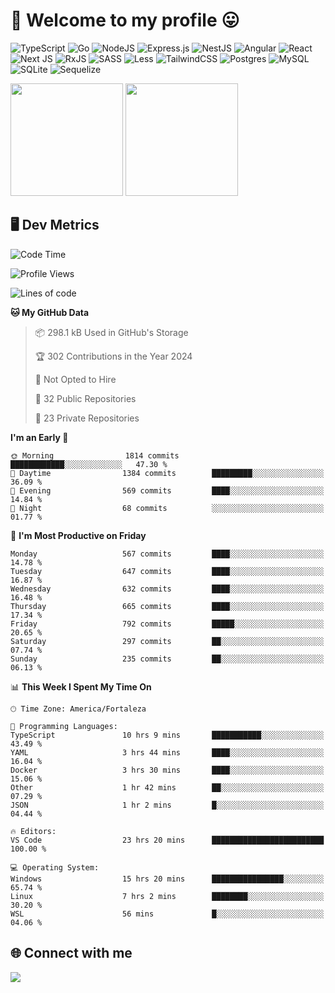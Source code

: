 # 🎉 Welcome to my profile 😛

![TypeScript](https://img.shields.io/badge/typescript-%23007ACC.svg?style=for-the-badge&logo=typescript&logoColor=white)
![Go](https://img.shields.io/badge/go-%2300ADD8.svg?style=for-the-badge&logo=go&logoColor=white)
![NodeJS](https://img.shields.io/badge/node.js-6DA55F?style=for-the-badge&logo=node.js&logoColor=white)
![Express.js](https://img.shields.io/badge/express.js-%23404d59.svg?style=for-the-badge&logo=express&logoColor=%2361DAFB)
![NestJS](https://img.shields.io/badge/nestjs-%23E0234E.svg?style=for-the-badge&logo=nestjs&logoColor=white)
![Angular](https://img.shields.io/badge/angular-%23DD0031.svg?style=for-the-badge&logo=angular&logoColor=white)
![React](https://img.shields.io/badge/react-%2320232a.svg?style=for-the-badge&logo=react&logoColor=%2361DAFB)
![Next JS](https://img.shields.io/badge/Next-black?style=for-the-badge&logo=next.js&logoColor=white)
![RxJS](https://img.shields.io/badge/rxjs-%23B7178C.svg?style=for-the-badge&logo=reactivex&logoColor=white)
![SASS](https://img.shields.io/badge/SASS-hotpink.svg?style=for-the-badge&logo=SASS&logoColor=white)
![Less](https://img.shields.io/badge/less-2B4C80?style=for-the-badge&logo=less&logoColor=white)
![TailwindCSS](https://img.shields.io/badge/tailwindcss-%2338B2AC.svg?style=for-the-badge&logo=tailwind-css&logoColor=white)
![Postgres](https://img.shields.io/badge/postgres-%23316192.svg?style=for-the-badge&logo=postgresql&logoColor=white)
![MySQL](https://img.shields.io/badge/mysql-4479A1.svg?style=for-the-badge&logo=mysql&logoColor=white)
![SQLite](https://img.shields.io/badge/sqlite-%2307405e.svg?style=for-the-badge&logo=sqlite&logoColor=white)
![Sequelize](https://img.shields.io/badge/Sequelize-52B0E7?style=for-the-badge&logo=Sequelize&logoColor=white)

<div>
  <img height="180em" src="https://github-readme-stats.vercel.app/api?username=VinicciusSantos&include_all_commits=true&count_private=true&theme=github_dark"/>
  <img height="180em" src="https://github-readme-stats.vercel.app/api/top-langs/?username=VinicciusSantos&langs_count=6&layout=compact&include_all_commits=true&count_private=true&theme=github_dark"/>
</div>

## 🖥️ Dev Metrics

<!--START_SECTION:waka-->
![Code Time](http://img.shields.io/badge/Code%20Time-2%2C121%20hrs%2057%20mins-blue)

![Profile Views](http://img.shields.io/badge/Profile%20Views-0-blue)

![Lines of code](https://img.shields.io/badge/From%20Hello%20World%20I%27ve%20Written-5.5%20million%20lines%20of%20code-blue)

**🐱 My GitHub Data** 

> 📦 298.1 kB Used in GitHub's Storage 
 > 
> 🏆 302 Contributions in the Year 2024
 > 
> 🚫 Not Opted to Hire
 > 
> 📜 32 Public Repositories 
 > 
> 🔑 23 Private Repositories 
 > 
**I'm an Early 🐤** 

```text
🌞 Morning                1814 commits        ████████████░░░░░░░░░░░░░   47.30 % 
🌆 Daytime                1384 commits        █████████░░░░░░░░░░░░░░░░   36.09 % 
🌃 Evening                569 commits         ████░░░░░░░░░░░░░░░░░░░░░   14.84 % 
🌙 Night                  68 commits          ░░░░░░░░░░░░░░░░░░░░░░░░░   01.77 % 
```
📅 **I'm Most Productive on Friday** 

```text
Monday                   567 commits         ████░░░░░░░░░░░░░░░░░░░░░   14.78 % 
Tuesday                  647 commits         ████░░░░░░░░░░░░░░░░░░░░░   16.87 % 
Wednesday                632 commits         ████░░░░░░░░░░░░░░░░░░░░░   16.48 % 
Thursday                 665 commits         ████░░░░░░░░░░░░░░░░░░░░░   17.34 % 
Friday                   792 commits         █████░░░░░░░░░░░░░░░░░░░░   20.65 % 
Saturday                 297 commits         ██░░░░░░░░░░░░░░░░░░░░░░░   07.74 % 
Sunday                   235 commits         ██░░░░░░░░░░░░░░░░░░░░░░░   06.13 % 
```


📊 **This Week I Spent My Time On** 

```text
🕑︎ Time Zone: America/Fortaleza

💬 Programming Languages: 
TypeScript               10 hrs 9 mins       ███████████░░░░░░░░░░░░░░   43.49 % 
YAML                     3 hrs 44 mins       ████░░░░░░░░░░░░░░░░░░░░░   16.04 % 
Docker                   3 hrs 30 mins       ████░░░░░░░░░░░░░░░░░░░░░   15.06 % 
Other                    1 hr 42 mins        ██░░░░░░░░░░░░░░░░░░░░░░░   07.29 % 
JSON                     1 hr 2 mins         █░░░░░░░░░░░░░░░░░░░░░░░░   04.44 % 

🔥 Editors: 
VS Code                  23 hrs 20 mins      █████████████████████████   100.00 % 

💻 Operating System: 
Windows                  15 hrs 20 mins      ████████████████░░░░░░░░░   65.74 % 
Linux                    7 hrs 2 mins        ████████░░░░░░░░░░░░░░░░░   30.20 % 
WSL                      56 mins             █░░░░░░░░░░░░░░░░░░░░░░░░   04.06 % 
```


<!--END_SECTION:waka-->

## 🌐 Connect with me

<a href="https://www.linkedin.com/in/vinicius-guedes-b817aa223/"><img src="https://img.shields.io/badge/LinkedIn-0077B5?style=for-the-badge&logo=linkedin&logoColor=white"/></a>


